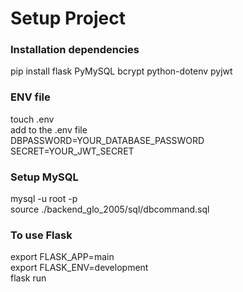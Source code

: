 <h1>Setup Project</h1>
<h3>Installation dependencies</h3>
pip install flask PyMySQL bcrypt python-dotenv pyjwt

<h3>ENV file</h3>
touch .env<br>
<h7>add to the .env file<h7><br>
DBPASSWORD=YOUR_DATABASE_PASSWORD<br>
SECRET=YOUR_JWT_SECRET

<h3>Setup MySQL</h3>
mysql -u root -p
<br>
source ./backend_glo_2005/sql/dbcommand.sql

<h3>To use Flask</h3>
export FLASK_APP=main
<br>
export FLASK_ENV=development
<br>
flask run
